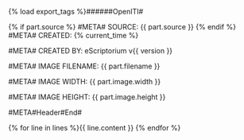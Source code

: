 {% load export_tags %}######OpenITI#

{% if part.source %}
#META# SOURCE: {{ part.source }}
{% endif %}
#META# CREATED: {% current_time %}

#META# CREATED BY: eScriptorium v{{ version }}

#META# IMAGE FILENAME: {{ part.filename }}

#META# IMAGE WIDTH: {{ part.image.width  }}

#META# IMAGE HEIGHT: {{ part.image.height  }}


#META#Header#End#

{% for line in lines %}{{ line.content }}
{% endfor %}